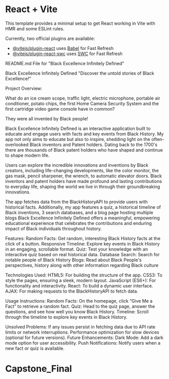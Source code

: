 # React + Vite

This template provides a minimal setup to get React working in Vite with HMR and some ESLint rules.

Currently, two official plugins are available:

- [@vitejs/plugin-react](https://github.com/vitejs/vite-plugin-react/blob/main/packages/plugin-react/README.md) uses [Babel](https://babeljs.io/) for Fast Refresh
- [@vitejs/plugin-react-swc](https://github.com/vitejs/vite-plugin-react-swc) uses [SWC](https://swc.rs/) for Fast Refresh

README.md File for "Black Excellence Infinitely Defined"

Black Excellence Infinitely Defined
"Discover the untold stories of Black Excellence!"

Project Overview:

What do an ice cream scope, traffic light, electric microphone, portable air conditioner, potato chips, the first Home Camera Security System and the first cartridge video game console have in common?

They were all invented by Black people!

Black Excellence Infinitely Defined is an interactive application built to educate and engage users with facts and key events from Black History. My app not only aims to educate but also to inspire, shedding light on the often-overlooked Black inventors and Patent holders. Dating back to the 1700's there are thousands of Black patent holders who have shaped and continue to shape modern life.

Users can explore the incredible innovations and inventions by Black creators, including life-changing developments, like the color monitor, the gas mask, pencil sharpener, the wrench, to automatic elevator doors. Black inventors and patent holders have made profound and lasting contributions to everyday life, shaping the world we live in through their groundbreaking innovations.

The app fetches data from the BlackHistoryAPI to provide users with historical facts. Additionally, my app features a quiz, a historical timeline of Black inventions, 3 search databases, and a blog page hosting multiple blogs  Black Excellence Infinitely Defined offers a meaningful, empowering educational experience that celebrates the contributions and enduring impact of Black individuals throughout history.

Features:
Random Facts: Get random, interesting Black History facts at the click of a button.
Responsive Timeline: Explore key events in Black History in an engaging, scrollable format.
Quiz: Test your knowledge with an interactive quiz based on real historical data.
Database Search: Search for notable people of Black History
Blogs: Read about Black People's perspectives, history along with other information regarding Black culture  


Technologies Used:
HTML5: For building the structure of the app.
CSS3: To style the pages, ensuring a sleek, modern layout.
JavaScript (ES6+): For functionality and interactivity.
React: To build a dynamic user interface.
AJAX: For making requests to the BlackHistoryAPI to fetch data.


Usage Instructions:
Random Facts: On the homepage, click “Give Me a Fact” to retrieve a random fact.
Quiz: Head to the quiz page, answer the questions, and see how well you know Black History.
Timeline: Scroll through the timeline to explore key events in Black History.


Unsolved Problems:
If any issues persist in fetching data due to API rate limits or network interruptions.
Performance optimization for slow devices (optional for future versions).
Future Enhancements:
Dark Mode: Add a dark mode option for user accessibility.
Push Notifications: Notify users when a new fact or quiz is available.
# Capstone_Final
